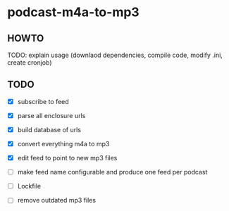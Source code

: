 # podcast-m4a-to-mp3

## HOWTO

TODO: explain usage (downlaod dependencies, compile code, modify .ini, create cronjob)


## TODO

- [x] subscribe to feed
- [x] parse all enclosure urls
- [x] build database of urls
- [x] convert everything m4a to mp3
- [x] edit feed to point to new mp3 files
- [ ] make feed name configurable and produce one feed per podcast
- [ ] Lockfile
- [ ] remove outdated mp3 files

